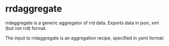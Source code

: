 rrdaggregate
============

rrdaggregate is a generic aggregator of rrd data. Exports data in json, xml (but not rrd) format.

The input to rrdaggregate is an aggregation recipe, specified in yaml format:


